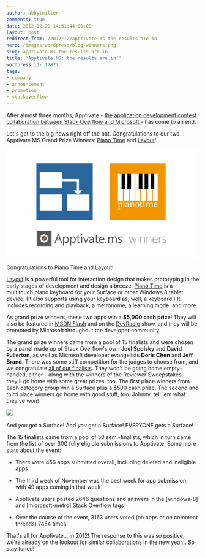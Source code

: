 ```yaml
---
author: abbytmiller
comments: true
date: 2012-12-20 14:51:44+00:00
layout: post
redirect_from: /2012/12/apptivate-ms-the-results-are-in
hero: /images/wordpress/blog-winners.png
slug: apptivate-ms-the-results-are-in
title: 'Apptivate.MS: the results are in!'
wordpress_id: 12827
tags:
- company
- announcement
- promotion
- stackoverflow
---
```


After almost three months, Apptivate - [the application development contest collaboration between Stack Overflow and Microsoft](http://blog.stackoverflow.com/2012/09/apptivate-ms-a-windows-8-app-development-contest/) - has come to an end.

Let's get to the big news right off the bat. Congratulations to our two Apptivate.MS Grand Prize Winners: [Piano Time](http://apptivate.ms/apps/130/piano-time) and [Layout](http://apptivate.ms/apps/111/layout)!

![](/images/wordpress/blog-winners.png)

Congratulations to Piano Time and Layout!



[Layout](http://apptivate.ms/apps/111/layout) is a powerful tool for interaction design that makes prototyping in the early stages of development and design a breeze. [Piano Time](http://apptivate.ms/apps/130/piano-time) is a multitouch piano keyboard for your Surface or other Windows 8 tablet device. (It also supports using your keyboard as, well, a keyboard.) It includes recording and playback, a metronome, a learning mode, and more.

As grand prize winners, these two apps win a **$5,000 cash prize**! They will also be featured in [MSDN Flash](http://msdn.microsoft.com/en-us/aa570311.aspx) and on the [DevRadio](https://channel9.msdn.com/Blogs/DevRadio) show, and they will be promoted by Microsoft throughout the developer community.

The grand prize winners came from a pool of 15 finalists and were chosen by a panel made up of Stack Overflow's own **Joel Spolsky** and **David Fullerton**, as well as Microsoft developer evangelists **Doris Chen** and **Jeff Brand**. There was some stiff competition for the judges to choose from, and we congratulate [all of our finalists](http://apptivate.ms/semi-finals). They won't be going home empty-handed, either - along with the winners of the Reviewer Sweepstakes, they'll go home with some great prizes, too. The first place winners from each category group win a Surface plus a $500 cash prize. The second and third place winners go home with good stuff, too. Johnny, tell 'em what they've won!

![](http://cdn.prom.sstatic.net/apptivate/img/developer-prizes.png?v=2)


And _you_ get a Surface! And _you_ get a Surface! EVERYONE gets a Surface!




The 15 finalists came from a pool of 50 semi-finalists, which in turn came from the list of over 300 fully eligible submissions to Apptivate. Some more stats about the event:



	
  * There were 456 apps submitted overall, including deleted and ineligible apps

	
  * The third week of November was the best week for app submission, with 49 apps coming in that week

	
  * Apptivate users posted 2646 questions and answers in the [windows-8] and [microsoft-metro] Stack Overflow tags

	
  * Over the course of the event, 3163 users voted (on apps or on comment threads) 7454 times


That's all for Apptivate… in 2012! The response to this was so positive, we're already on the lookout for similar collaborations in the new year... So stay tuned!
